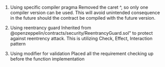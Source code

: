   1. Using specific compiler pragma 
    Removed the caret ^, so only one compiler version can be used. This will avoid unintended consequence in the future should the contract be compiled with the future version.

  2. Using reentrancy guard
    Inherited from @openzeppelin/contracts/security/ReentrancyGuard.sol" to protect against reentrency attack. This is utilizing Check, Effect, Interaction pattern

  3. Using modifier for validation
    Placed all the requirement checking up before the function implementation